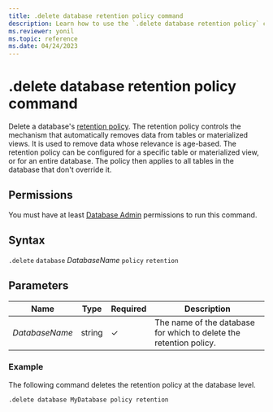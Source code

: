 ```yaml
---
title: .delete database retention policy command
description: Learn how to use the `.delete database retention policy` command to delete a database's retention policy.
ms.reviewer: yonil
ms.topic: reference
ms.date: 04/24/2023
---
```

# .delete database retention policy command

Delete a database's [retention policy](retentionpolicy.md). The retention policy controls the mechanism that automatically removes data from tables or materialized views. It is used to remove data whose relevance is age-based. The retention policy can be configured for a specific table or materialized view, or for an entire database. The policy then applies to all tables in the database that don't override it.

## Permissions

You must have at least [Database Admin](access-control/role-based-access-control.md) permissions to run this command.

## Syntax

`.delete` `database` *DatabaseName* `policy` `retention`

## Parameters

|Name|Type|Required|Description|
|--|--|--|--|
|*DatabaseName*|string|&check;|The name of the database for which to delete the retention policy.|

### Example

The following command deletes the retention policy at the database level.

```kusto
.delete database MyDatabase policy retention 
```
